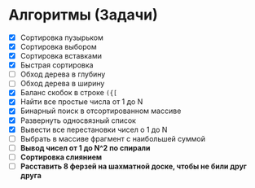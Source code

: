 # Алгоритмы (Задачи)

- [x] Сортировка пузырьком
- [x] Сортировка выбором
- [x] Сортировка вставками
- [x] Быстрая сортировка
- [ ] Обход дерева в глубину
- [ ] Обход дерева в ширину
- [x] Баланс скобок в строке `({[`
- [x] Найти все простые числа от 1 до N
- [x] Бинарный поиск в отсортированном массиве
- [x] Развернуть односвязный список
- [x] Вывести все перестановки чисел о 1 до N
- [ ] Выбрать в массиве фрагмент с наибольшей суммой
- [ ] **Вывод чисел от 1 до N^2 по спирали**
- [ ] **Сортировка слиянием**
- [ ] **Расставить 8 ферзей на шахматной доске, чтобы не били друг друга**
